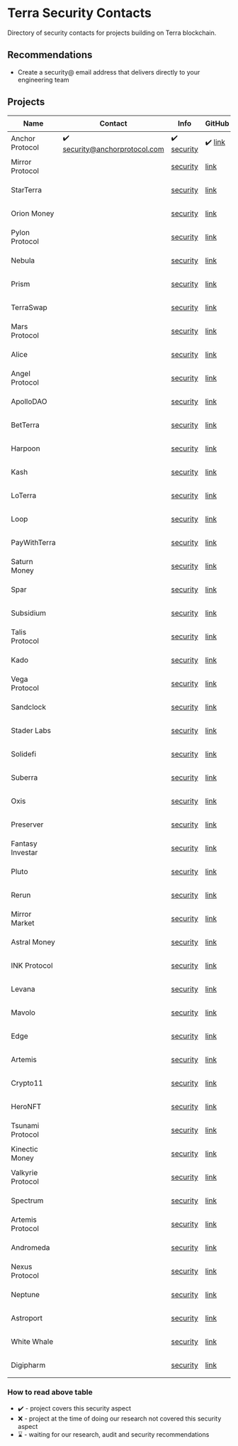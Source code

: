 # Terra Security Contacts

Directory of security contacts for projects building on Terra blockchain.

## Recommendations

* Create a security@ email address that delivers directly to your engineering team

## Projects

| Name | Contact | Info | GitHub | Twitter | 👓 |
| ---  | --- | --- |--- |--- |--- |
| Anchor Protocol | ✔️ security@anchorprotocol.com | ✔️ [security](https://docs.anchorprotocol.com/security) | ✔️ [link](https://github.com/Anchor-Protocol) | [anchor_protocol](https://twitter.com/anchor_protocol) | ⌛ [link](https://github.com/auditmos/)
| Mirror Protocol | | [security]() | [link](https://github.com/) | [mirror_protocol](https://twitter.com/mirror_protocol) | ⌛ [link](https://github.com/auditmos/)
| StarTerra | | [security]() | [link](https://github.com/) | [StarTerra_io](https://twitter.com/StarTerra_io) | ⌛ [link](https://github.com/auditmos/)
| Orion Money | | [security]() | [link](https://github.com/) | [orion_money](https://twitter.com/orion_money) | ⌛ [link](https://github.com/auditmos/)
| Pylon Protocol | | [security]() | [link](https://github.com/) | [pylon_protocol](https://twitter.com/pylon_protocol) | ⌛ [link](https://github.com/auditmos/)
| Nebula | | [security]() | [link](https://github.com/) | [nebula_protocol](https://twitter.com/nebula_protocol) | ⌛ [link](https://github.com/auditmos/)
| Prism | | [security]() | [link](https://github.com/) | [prism_protocol](https://twitter.com/prism_protocol) | ⌛ [link](https://github.com/auditmos/)
| TerraSwap | | [security]() | [link](https://github.com/) | [terraswap_io](https://twitter.com/terraswap_io) | ⌛ [link](https://github.com/auditmos/)
| Mars Protocol | | [security]() | [link](https://github.com/) | [mars_protocol](https://twitter.com/mars_protocol) | ⌛ [link](https://github.com/auditmos/)
| Alice | | [security]() | [link](https://github.com/) | [alice_finance](https://twitter.com/alice_finance) | ⌛ [link](https://github.com/auditmos/)
| Angel Protocol | | [security]() | [link](https://github.com/) | [angelprotocol](https://twitter.com/angelprotocol) | ⌛ [link](https://github.com/auditmos/)
| ApolloDAO | | [security]() | [link](https://github.com/) | [ApolloDAO](https://twitter.com/ApolloDAO) | ⌛ [link](https://github.com/auditmos/)
| BetTerra | | [security]() | [link](https://github.com/) | [BetTerraMoney](https://twitter.com/BetTerraMoney) | ⌛ [link](https://github.com/auditmos/)
| Harpoon | | [security]() | [link](https://github.com/) | [HarpoonProtocol](https://twitter.com/HarpoonProtocol) | ⌛ [link](https://github.com/auditmos/)
| Kash | | [security]() | [link](https://github.com/) | [kashdefi](https://twitter.com/kashdefi) | ⌛ [link](https://github.com/auditmos/)
| LoTerra | | [security]() | [link](https://github.com/) | [LoTerra_LOTA](https://twitter.com/LoTerra_LOTA) | ⌛ [link](https://github.com/auditmos/)
| Loop | | [security]() | [link](https://github.com/) | [loop_finance](https://twitter.com/loop_finance) | ⌛ [link](https://github.com/auditmos/)
| PayWithTerra | | [security]() | [link](https://github.com/) | [PaywithTerra](https://twitter.com/PaywithTerra) | ⌛ [link](https://github.com/auditmos/)
| Saturn Money | | [security]() | [link](https://github.com/) | [Saturn_Money](https://twitter.com/Saturn_Money) | ⌛ [link](https://github.com/auditmos/)
| Spar | | [security]() | [link](https://github.com/) | [spar_protocol](https://twitter.com/spar_protocol) | ⌛ [link](https://github.com/auditmos/)
| Subsidium | | [security]() | [link](https://github.com/) | [SubsidiumDGTL](https://twitter.com/SubsidiumDGTL) | ⌛ [link](https://github.com/auditmos/)
| Talis Protocol | | [security]() | [link](https://github.com/) | [ProtocolTalis](https://twitter.com/ProtocolTalis) | ⌛ [link](https://github.com/auditmos/)
| Kado | | [security]() | [link](https://github.com/) | [kado_money](https://twitter.com/kado_money) | ⌛ [link](https://github.com/auditmos/)
| Vega Protocol | | [security]() | [link](https://github.com/) | [vegaprotocol](https://twitter.com/vegaprotocol) | ⌛ [link](https://github.com/auditmos/)
| Sandclock | | [security]() | [link](https://github.com/) | [SandclockOrg](https://twitter.com/SandclockOrg) | ⌛ [link](https://github.com/auditmos/)
| Stader Labs | | [security]() | [link](https://github.com/) | [staderlabs](https://twitter.com/staderlabs) | ⌛ [link](https://github.com/auditmos/)
| Solidefi | | [security]() | [link](https://github.com/) | [solidefi_invest](https://twitter.com/solidefi_invest) | ⌛ [link](https://github.com/auditmos/)
| Suberra | | [security]() | [link](https://github.com/) | [SuberraProtocol](https://twitter.com/SuberraProtocol) | ⌛ [link](https://github.com/auditmos/)
| Oxis | | [security]() | [link](https://github.com/) | [oxisdotcom](https://twitter.com/oxisdotcom) | ⌛ [link](https://github.com/auditmos/)
| Preserver | | [security]() | [link](https://github.com/) | [preserver_defi](https://twitter.com/preserver_defi) | ⌛ [link](https://github.com/auditmos/)
| Fantasy Investar | | [security]() | [link](https://github.com/) | [FantasyInvestar](https://twitter.com/FantasyInvestar) | ⌛ [link](https://github.com/auditmos/)
| Pluto | | [security]() | [link](https://github.com/) | [capapult](https://twitter.com/capapult) | ⌛ [link](https://github.com/auditmos/)
| Rerun | | [security]() | [link](https://github.com/) | [Rerun_Habits](https://twitter.com/Rerun_Habits) | ⌛ [link](https://github.com/auditmos/)
| Mirror Market | | [security]() | [link](https://github.com/) | [Mirror_Market_](https://twitter.com/Mirror_Market_) | ⌛ [link](https://github.com/auditmos/)
| Astral Money | | [security]() | [link](https://github.com/) | [astral_money](https://twitter.com/astral_money) | ⌛ [link](https://github.com/auditmos/)
| INK Protocol | | [security]() | [link](https://github.com/) | [InkProtocol__](https://twitter.com/InkProtocol__) | ⌛ [link](https://github.com/auditmos/)
| Levana | | [security]() | [link](https://github.com/) | [Levana_protocol](https://twitter.com/Levana_protocol) | ⌛ [link](https://github.com/auditmos/)
| Mavolo | | [security]() | [link](https://github.com/) | [Mavolo8](https://twitter.com/Mavolo8) | ⌛ [link](https://github.com/auditmos/)
| Edge | | [security]() | [link](https://github.com/) | [EdgeProtocol](https://twitter.com/EdgeProtocol) | ⌛ [link](https://github.com/auditmos/)
| Artemis | | [security]() | [link](https://github.com/) | [ArtemisPay](https://twitter.com/ArtemisPay) | ⌛ [link](https://github.com/auditmos/)
| Crypto11 | | [security]() | [link](https://github.com/) | [fantasycrypto11](https://twitter.com/fantasycrypto11) | ⌛ [link](https://github.com/auditmos/)
| HeroNFT | | [security]() | [link](https://github.com/) | [Hero_NFT](https://twitter.com/Hero_NFT) | ⌛ [link](https://github.com/auditmos/)
| Tsunami Protocol | | [security]() | [link](https://github.com/) | [TsunamiProtocol](https://twitter.com/TsunamiProtocol) | ⌛ [link](https://github.com/auditmos/)
| Kinectic Money | | [security]() | [link](https://github.com/) | [kinetic_money](https://twitter.com/kinetic_money) | ⌛ [link](https://github.com/auditmos/)
| Valkyrie Protocol | | [security]() | [link](https://github.com/) | [valkyrie_money](https://twitter.com/valkyrie_money) | ⌛ [link](https://github.com/auditmos/)
| Spectrum | | [security]() | [link](https://github.com/) | [SpecProtocol](https://twitter.com/SpecProtocol) | ⌛ [link](https://github.com/auditmos/)
| Artemis Protocol | | [security]() | [link](https://github.com/) | [ArtemisDAO](https://twitter.com/ArtemisDAO) | ⌛ [link](https://github.com/auditmos/)
| Andromeda | | [security]() | [link](https://github.com/) | [AndromedaProt](https://twitter.com/AndromedaProt) | ⌛ [link](https://github.com/auditmos/)
| Nexus Protocol | | [security]() | [link](https://github.com/) | [NexusProtocol](https://twitter.com/NexusProtocol) | ⌛ [link](https://github.com/auditmos/)
| Neptune | | [security]() | [link](https://github.com/) | [neptune_finance](https://twitter.com/neptune_finance) | ⌛ [link](https://github.com/auditmos/)
| Astroport | | [security]() | [link](https://github.com/) | [astroport_fi](https://twitter.com/astroport_fi) | ⌛ [link](https://github.com/auditmos/)
| White Whale | | [security]() | [link](https://github.com/) | [WhiteWhaleTerra](https://twitter.com/WhiteWhaleTerra) | ⌛ [link](https://github.com/auditmos/)
| Digipharm | | [security]() | [link](https://github.com/) | [DigipharmTeam](https://twitter.com/DigipharmTeam) | ⌛ [link](https://github.com/auditmos/)

### How to read above table

* ✔️ - project covers this security aspect
* ❌ - project at the time of doing our research not covered this security aspect
* ⌛ - waiting for our research, audit and security recommendations
